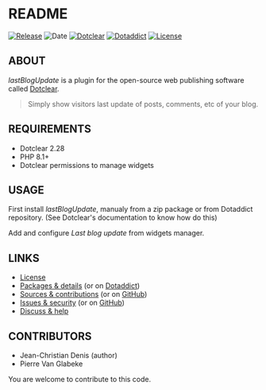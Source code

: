 # README

[![Release](https://img.shields.io/badge/release-2023.10.19-a2cbe9.svg)](https://git.dotclear.watch/JcDenis/lastBlogUpdate/releases)
![Date](https://img.shields.io/badge/date-2023.10.19-c44d58.svg)
[![Dotclear](https://img.shields.io/badge/dotclear-v2.28-137bbb.svg)](https://fr.dotclear.org/download)
[![Dotaddict](https://img.shields.io/badge/dotaddict-official-9ac123.svg)](https://plugins.dotaddict.org/dc2/details/lastBlogUpdate)
[![License](https://img.shields.io/badge/license-GPL--2.0-ececec.svg)](https://git.dotclear.watch/JcDenis/lastBlogUpdate/src/branch/master/LICENSE)

## ABOUT

_lastBlogUpdate_ is a plugin for the open-source web publishing software called [Dotclear](https://www.dotclear.org).

> Simply show visitors last update of posts, comments, etc of your blog.

## REQUIREMENTS

* Dotclear 2.28
* PHP 8.1+
* Dotclear permissions to manage widgets

## USAGE

First install _lastBlogUpdate_, manualy from a zip package or from 
Dotaddict repository. (See Dotclear's documentation to know how do this)

Add and configure _Last blog update_ from widgets manager.

## LINKS

* [License](https://git.dotclear.watch/JcDenis/lastBlogUpdate/src/branch/master/LICENSE)
* [Packages & details](https://git.dotclear.watch/JcDenis/lastBlogUpdate/releases) (or on [Dotaddict](https://plugins.dotaddict.org/dc2/details/lastBlogUpdate))
* [Sources & contributions](https://git.dotclear.watch/JcDenis/lastBlogUpdate) (or on [GitHub](https://github.com/JcDenis/lastBlogUpdate))
* [Issues & security](https://git.dotclear.watch/JcDenis/lastBlogUpdate/issues) (or on [GitHub](https://github.com/JcDenis/lastBlogUpdate/issues))
* [Discuss & help](ttp://forum.dotclear.org/viewtopic.php?pid=332950#p332950)

## CONTRIBUTORS

* Jean-Christian Denis (author)
* Pierre Van Glabeke

You are welcome to contribute to this code.
